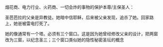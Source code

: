 烟花商、电力行业、火药商、一切会炸的事物的保护本尊/主保圣人：

圣芭芭拉的父亲是异教徒。她暗中信耶稣，后来被父亲发现，追杀了她。回家路上，她爸被雷电打死了。

她的像通常有一个塔。必须有三个窗口。这是因为她曾经修改父亲的设计，把两窗改为三窗，以纪念圣三；三个窗口类似她的隐性秘密圣坛的概念
